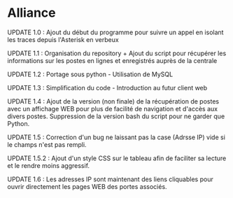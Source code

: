 # Alliance

UPDATE 1.0 : Ajout du début du programme pour suivre un appel en isolant les traces depuis l'Asterisk en verbeux 

UPDATE 1.1 : Organisation du repository + Ajout du script pour récupérer les informations sur les postes en lignes et enregistrés auprès de la centrale

UPDATE 1.2 : Portage sous python - Utilisation de MySQL

UPDATE 1.3 : Simplification du code - Introduction au futur client web

UPDATE 1.4 : Ajout de la version (non finale) de la récupération de postes avec un affichage WEB pour plus de facilité de navigation et d'accès aux divers postes. 
             Suppression de la version bash du script pour ne garder que Python.
             
UPDATE 1.5 : Correction d'un bug ne laissant pas la case (Adrsse IP) vide si le champs n'est pas rempli. 

UPDATE 1.5.2 : Ajout d'un style CSS sur le tableau afin de faciliter sa lecture et le rendre moins aggressif.

UPDATE 1.6 : Les adresses IP sont maintenant des liens cliquables pour ouvrir directement les pages WEB des portes associés.
